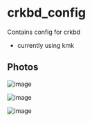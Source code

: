 # crkbd_config

Contains config for crkbd

- currently using kmk

## Photos
![image](https://github.com/senyc/crkbd_config/assets/95313103/b693751c-ee8c-4662-b2a1-1a1530ca31ac)

![image](https://github.com/senyc/crkbd_config/assets/95313103/dd52a696-d23b-45be-86f2-0e324e990cc9)

![image](https://github.com/senyc/crkbd_config/assets/95313103/75a9cdd1-f360-442f-b279-dcc718d57eef)

